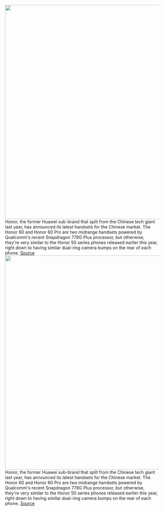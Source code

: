 <img src='https://cdn.vox-cdn.com/thumbor/XR1Er9OtT67cUXJSsq6F75qCjZQ=/0x0:5999x4000/1200x800/filters:focal(2521x1521:3479x2479)/cdn.vox-cdn.com/uploads/chorus_image/image/70216452/HONOR_60_All.0.jpg' width='700px' /><br/>
Honor, the former Huawei sub-brand that split from the Chinese tech giant last year, has announced its latest handsets for the Chinese market. The Honor 60 and Honor 60 Pro are two midrange handsets powered by Qualcomm's recent Snapdragon 778G Plus processor, but otherwise, they're very similar to the Honor 50 series phones released earlier this year, right down to having similar dual-ring camera bumps on the rear of each phone.
<a href='https://www.theverge.com/2021/12/1/22811963/honor-60-pro-china-release-date-news-features-price'> Source <a/><img src='https://cdn.vox-cdn.com/thumbor/XR1Er9OtT67cUXJSsq6F75qCjZQ=/0x0:5999x4000/1200x800/filters:focal(2521x1521:3479x2479)/cdn.vox-cdn.com/uploads/chorus_image/image/70216452/HONOR_60_All.0.jpg' width='700px' /><br/>
Honor, the former Huawei sub-brand that split from the Chinese tech giant last year, has announced its latest handsets for the Chinese market. The Honor 60 and Honor 60 Pro are two midrange handsets powered by Qualcomm's recent Snapdragon 778G Plus processor, but otherwise, they're very similar to the Honor 50 series phones released earlier this year, right down to having similar dual-ring camera bumps on the rear of each phone.
<a href='https://www.theverge.com/2021/12/1/22811963/honor-60-pro-china-release-date-news-features-price'> Source <a/>